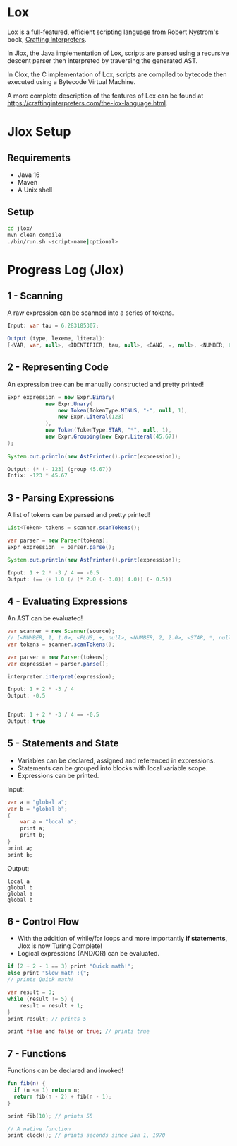 # Lox

Lox is a full-featured, efficient scripting language from Robert Nystrom's book, [Crafting Interpreters](https://craftinginterpreters.com/). 

In Jlox, the Java implementation of Lox, scripts are parsed using a recursive descent parser then interpreted by traversing the generated AST.

In Clox, the C implementation of Lox, scripts are compiled to bytecode then executed using a Bytecode Virtual Machine.

A more complete description of the features of Lox can be found at https://craftinginterpreters.com/the-lox-language.html.

# Jlox Setup

## Requirements

* Java 16
* Maven
* A Unix shell

## Setup

```sh
cd jlox/
mvn clean compile
./bin/run.sh <script-name|optional>
```


# Progress Log (Jlox)

## 1 - Scanning

A raw expression can be scanned into a series of tokens.

```java
Input: var tau = 6.283185307;

Output (type, lexeme, literal):
[<VAR, var, null>, <IDENTIFIER, tau, null>, <BANG, =, null>, <NUMBER, 6.283, 6.283>, <EOF, , null>]
```


## 2 - Representing Code

An expression tree can be manually constructed and pretty printed!

```java
Expr expression = new Expr.Binary(
            new Expr.Unary(
                new Token(TokenType.MINUS, "-", null, 1),
                new Expr.Literal(123)
            ),
            new Token(TokenType.STAR, "*", null, 1),
            new Expr.Grouping(new Expr.Literal(45.67))
);
    
System.out.println(new AstPrinter().print(expression));
```

```java
Output: (* (- 123) (group 45.67))
Infix: -123 * 45.67
```

## 3 - Parsing Expressions

A list of tokens can be parsed and pretty printed!

```java
List<Token> tokens = scanner.scanTokens();

var parser = new Parser(tokens);
Expr expression  = parser.parse();

System.out.println(new AstPrinter().print(expression));
```

```java
Input: 1 + 2 * -3 / 4 == -0.5
Output: (== (+ 1.0 (/ (* 2.0 (- 3.0)) 4.0)) (- 0.5))
```

## 4 - Evaluating Expressions

An AST can be evaluated!

```java
var scanner = new Scanner(source);
// [<NUMBER, 1, 1.0>, <PLUS, +, null>, <NUMBER, 2, 2.0>, <STAR, *, null>, <MINUS, -, null>, <NUMBER, 3, 3.0>, <SLASH, /, null>, <NUMBER, 4, 4.0>, <EOF, , null>]
var tokens = scanner.scanTokens();

var parser = new Parser(tokens);
var expression = parser.parse();

interpreter.interpret(expression);
```

```java
Input: 1 + 2 * -3 / 4
Output: -0.5


Input: 1 + 2 * -3 / 4 == -0.5
Output: true
```

## 5 - Statements and State

- Variables can be declared, assigned and referenced in expressions.
- Statements can be grouped into blocks with local variable scope.
- Expressions can be printed.

Input:
```dart
var a = "global a";
var b = "global b";
{
    var a = "local a";
    print a;
    print b;
}
print a;
print b;
```

Output:
```
local a
global b
global a
global b
```

## 6 - Control Flow

- With the addition of while/for loops and more importantly **if statements**, Jlox is now Turing Complete!
- Logical expressions (AND/OR) can be evaluated.

```dart
if (2 + 2 - 1 == 3) print "Quick math!"; 
else print "Slow math :(";
// prints Quick math!

var result = 0;
while (result != 5) {
    result = result + 1;
}
print result; // prints 5

print false and false or true; // prints true
```

## 7 - Functions

Functions can be declared and invoked!

```kotlin 
fun fib(n) {
  if (n <= 1) return n;
  return fib(n - 2) + fib(n - 1);
}

print fib(10); // prints 55

// A native function
print clock(); // prints seconds since Jan 1, 1970
```
